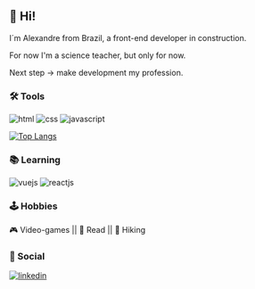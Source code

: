 ## :vulcan_salute: Hi!

I´m Alexandre from Brazil, a front-end developer in construction.

For now I'm a science teacher, but only for now.

Next step -> make development my profession.

### :hammer_and_wrench: Tools

![html](https://img.shields.io/badge/-HTML-orange?logo=HTML5&logoColor=white&style=for-the-badge)
![css](https://img.shields.io/badge/-CSS-blue?logo=CSS3&logoColor=white&style=for-the-badge)
![javascript](https://img.shields.io/badge/-JavaScript-yellow?logo=Javascript&logoColor=white&style=for-the-badge)

[![Top Langs](https://github-readme-stats.vercel.app/api/top-langs/?username=alexlopesbr&layout=compact&theme=vision-friendly-dark)](https://github.com/anuraghazra/github-readme-stats)

### :books: Learning

![vuejs](https://img.shields.io/badge/vuejs%20-%2335495e.svg?&style=for-the-badge&logo=vue.js&logoColor=%234FC08D)
![reactjs](src="https://img.shields.io/badge/react%20-%2320232a.svg?&style=for-the-badge&logo=react&logoColor=%2361DAFB"/>)



### :joystick: Hobbies

:video_game: Video-games ||
:blue_book: Read ||
:hiking_boot: Hiking

### :speech_balloon: Social

<a href="https://www.linkedin.com/in/aleflopes/" target="_blank">![linkedin](https://img.shields.io/badge/-Linkedin-blue?logo=Linkedin&logoColor=white&style=for-the-badge)</a>
